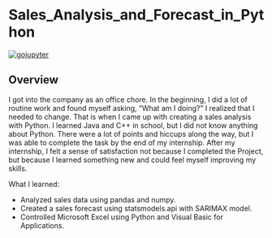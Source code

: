 # Sales_Analysis_and_Forecast_in_Python
[![gojupyter](https://img.shields.io/badge/go-jupyter-yellow)](https://github.com/HarukiMiya/Sales_Analysis_and_Forecast_in_Python/blob/main/Analysis%20(1).ipynb)
## Overview
I got into the company as an office chore. In the beginning, I did a lot of routine work and found myself asking, “What am I doing?” I realized that I needed to change. That is when I came up with creating a sales analysis with Python. I learned Java and C++ in school, but I did not know anything about Python. There were a lot of points and hiccups along the way, but I was able to complete the task by the end of my internship. After my internship, I felt a sense of satisfaction not because I completed the Project, but because I learned something new and could feel myself improving my skills.

What I learned:
* Analyzed sales data using pandas and numpy.
* Created a sales forecast using statsmodels.api with SARIMAX model.
* Controlled Microsoft Excel using Python and Visual Basic for Applications.
